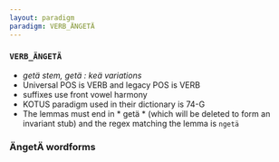```yaml
---
layout: paradigm
paradigm: VERB_ÄNGETÄ
---
```

### ` VERB_ÄNGETÄ `

* _getä stem, getä : keä variations_
* Universal POS is VERB and legacy POS is VERB
* suffixes use front vowel harmony
* KOTUS paradigm used in their dictionary is 74-G
* The lemmas must end in * getä * (which will be deleted to form an invariant stub) and the regex matching the lemma is ` ngetä `

### ÄngetÄ wordforms



